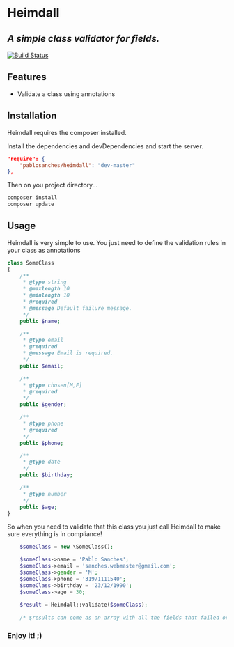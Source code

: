 # Heimdall
## _A simple class validator for fields._

[![Build Status](https://travis-ci.org/pablosanches/heimdall.svg?branch=master)](https://travis-ci.org/pablosanches/heimdall)

## Features

- Validate a class using annotations

## Installation

Heimdall requires the composer installed.

Install the dependencies and devDependencies and start the server.

```json
"require": {
    "pablosanches/heimdall": "dev-master"
},
```

Then on you project directory...

```sh
composer install
composer update
```

## Usage

Heimdall is very simple to use.
You just need to define the validation rules in your class as annotations
```php
class SomeClass
{
    /**
     * @type string
     * @maxlength 10
     * @minlength 10
     * @required
     * @message Default failure message.
     */
    public $name;

    /**
     * @type email
     * @required
     * @message Email is required.
     */
    public $email;

    /**
     * @type chosen[M,F]
     * @required
     */
    public $gender;

    /**
     * @type phone
     * @required
     */
    public $phone;

    /**
     * @type date
     */
    public $birthday;

    /**
     * @type number
     */
    public $age;
}
```

So when you need to validate that this class you just call Heimdall to make sure everything is in compliance!

```php
    $someClass = new \SomeClass();

    $someClass->name = 'Pablo Sanches';
    $someClass->email = 'sanches.webmaster@gmail.com';
    $someClass->gender = 'M';
    $someClass->phone = '31971111540';
    $someClass->birthday = '23/12/1990';
    $someClass->age = 30;
    
    $result = Heimdall::validate($someClass);
    
    /* $results can come as an array with all the fields that failed or as true if everything is right. */
```

### Enjoy it! ;)